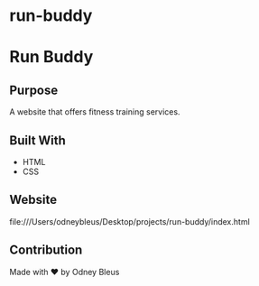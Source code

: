 # run-buddy
# Run Buddy

## Purpose
A website that offers fitness training services.

## Built With
* HTML
* CSS

## Website
file:///Users/odneybleus/Desktop/projects/run-buddy/index.html

## Contribution
Made with ❤️ by Odney Bleus

